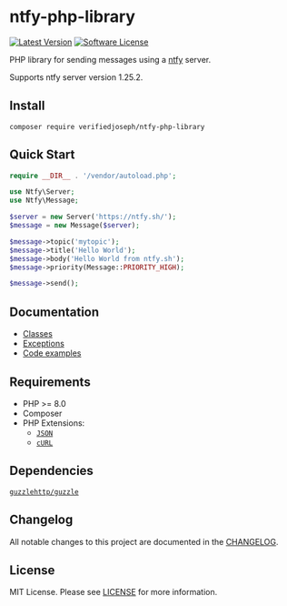 # ntfy-php-library

[![Latest Version](https://img.shields.io/github/release/VerifiedJoseph/ntfy-php-library.svg?style=flat-square)](https://github.com/VerifiedJoseph/ntfy-php-library/releases)
[![Software License](https://img.shields.io/badge/license-MIT-brightgreen.svg?style=flat-square)](LICENSE)

PHP library for sending messages using a [ntfy](https://github.com/binwiederhier/ntfy) server.

Supports ntfy server version 1.25.2.

## Install

```
composer require verifiedjoseph/ntfy-php-library
```

## Quick Start
```PHP
require __DIR__ . '/vendor/autoload.php';

use Ntfy\Server;
use Ntfy\Message;

$server = new Server('https://ntfy.sh/');
$message = new Message($server);

$message->topic('mytopic');
$message->title('Hello World');
$message->body('Hello World from ntfy.sh');
$message->priority(Message::PRIORITY_HIGH);

$message->send();
```

## Documentation

- [Classes](docs/README.md)
- [Exceptions](docs/exceptions.md)
- [Code examples](docs/examples.md)

## Requirements

- PHP >= 8.0
- Composer
- PHP Extensions:
  - [`JSON`](https://www.php.net/manual/en/book.json.php)
  - [`cURL`](https://secure.php.net/manual/en/book.curl.php)

## Dependencies

[`guzzlehttp/guzzle`](https://github.com/guzzle/guzzle/)

## Changelog

All notable changes to this project are documented in the [CHANGELOG](CHANGELOG.md).

## License

MIT License. Please see [LICENSE](LICENSE) for more information.
